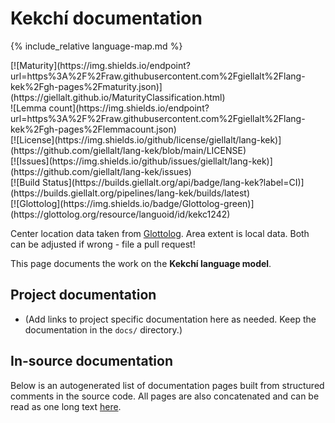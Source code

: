 # Kekchí documentation

<div class="twocolumn map" markdown="1">

{% include_relative language-map.md %}

<div class="badges" markdown="1">
[![Maturity](https://img.shields.io/endpoint?url=https%3A%2F%2Fraw.githubusercontent.com%2Fgiellalt%2Flang-kek%2Fgh-pages%2Fmaturity.json)](https://giellalt.github.io/MaturityClassification.html) <br/>
![Lemma count](https://img.shields.io/endpoint?url=https%3A%2F%2Fraw.githubusercontent.com%2Fgiellalt%2Flang-kek%2Fgh-pages%2Flemmacount.json) <br/>
[![License](https://img.shields.io/github/license/giellalt/lang-kek)](https://github.com/giellalt/lang-kek/blob/main/LICENSE) <br/>
[![Issues](https://img.shields.io/github/issues/giellalt/lang-kek)](https://github.com/giellalt/lang-kek/issues) <br/>
[![Build Status](https://builds.giellalt.org/api/badge/lang-kek?label=CI)](https://builds.giellalt.org/pipelines/lang-kek/builds/latest) <br/>
[![Glottolog](https://img.shields.io/badge/Glottolog-green)](https://glottolog.org/resource/languoid/id/kekc1242)
</div>

Center location data taken from [Glottolog](https://glottolog.org/). Area extent is local data. Both can be adjusted if wrong - file a pull request!

</div>

This page documents the work on the **Kekchí language model**. 

## Project documentation

* (Add links to project specific documentation here as needed. Keep the documentation in the `docs/` directory.)

## In-source documentation

Below is an autogenerated list of documentation pages built from structured comments in the source code. All pages are also concatenated and can be read as one long text [here](kek.md).
